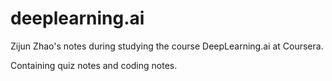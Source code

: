 # deeplearning.ai

Zijun Zhao's notes during studying the course DeepLearning.ai at Coursera. 

Containing quiz notes and coding notes.

